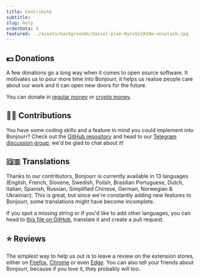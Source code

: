 ```yaml
---
title: Contribute
subtitle:
slug: help
orderData: 3
featured: ../assets/backgrounds/daniel-plan-Ryrv5z2A18w-unsplash.jpg
---
```


## 💵 Donations

A few donations go a long way when it comes to open source software. It motivates us to pour more time into Bonjourr, it helps us realise people care about our work and it can open new doors for the future.

You can donate in [regular money](https://ko-fi.com/bonjourr) or [crypto money](https://commerce.coinbase.com/checkout/095cc203-130d-4e56-9716-3aa10a202d9b).

## 👨‍💻 Contributions

You have some coding skills and a feature in mind you could implement into Bonjourr? Check out the [GitHub repository](https://github.com/victrme/Bonjourr/) and head to our [Telegram discussion group](https://t.me/BonjourrStartpage), we'd be glad to chat about it!

## 🇬🇧 Translations

Thanks to our contributors, Bonjourr is currently available in 13 languages (English, French, Slovene, Swedish, Polish, Brasilian Portuguese, Dutch, Italian, Spanish, Russian, Simplified Chinese, German, Norwegian & Ukrainian). This is great, but since we're constantly adding new features to Bonjourr, some translations might have become incomplete.

If you spot a missing string or if you'd like to add other languages, you can head to [this file on GitHub](https://github.com/victrme/Bonjourr/blob/master/src/scripts/lang.js), translate it and create a pull request.

## ⭐️ Reviews

The simplest way to help us out is to leave a review on the extension stores, either on [Firefox](https://addons.mozilla.org/fr/firefox/addon/bonjourr-startpage/), [Chrome](https://chrome.google.com/webstore/detail/bonjourr-%C2%B7-minimalist-lig/dlnejlppicbjfcfcedcflplfjajinajd?hl=fr&authuser=0) or even [Edge](https://microsoftedge.microsoft.com/addons/detail/bonjourr/dehmmlejmefjphdeoagelkpaoolicmid). You can also tell your friends about Bonjourr, because if you love it, they probably will too.
